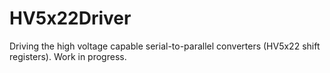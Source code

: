 # HV5x22Driver
Driving the high voltage capable serial-to-parallel converters (HV5x22 shift registers). Work in progress.
